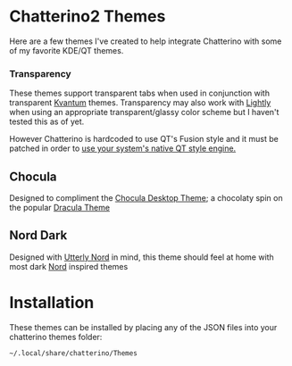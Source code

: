 # Chatterino2 Themes
Here are a few themes I've created to help integrate Chatterino with some of my favorite KDE/QT themes.

### Transparency
These themes support transparent tabs when used in conjunction with transparent [Kvantum](https://github.com/tsujan/Kvantum) themes. Transparency may also work with [Lightly](https://github.com/Luwx/Lightly) when using an appropriate transparent/glassy color scheme but I haven't tested this as of yet.

However Chatterino is hardcoded to use QT's Fusion style and it must be patched in order to [use your system's native QT style engine.](https://github.com/hekel/chatterino-stuffs)

## Chocula
Designed to compliment the [Chocula Desktop Theme](https://github.com/SueDonham/chocula-desktop-theme); a chocolaty spin on the popular [Dracula Theme](https://github.com/dracula/gtk)

## Nord Dark
Designed with [Utterly Nord](https://github.com/HimDek/Utterly-Nord-Plasma) in mind, this theme should feel at home with most dark [Nord](https://www.nordtheme.com/) inspired themes

# Installation
These themes can be installed by placing any of the JSON files into your chatterino themes folder:
```
~/.local/share/chatterino/Themes
```